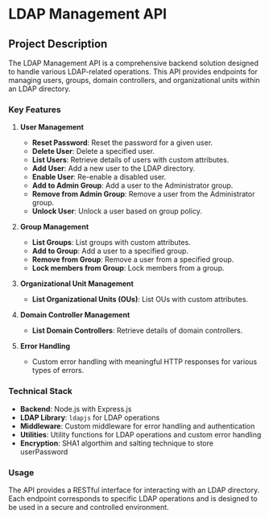 # LDAP Management API

## Project Description

The LDAP Management API is a comprehensive backend solution designed to handle various LDAP-related operations. This API provides endpoints for managing users, groups, domain controllers, and organizational units within an LDAP directory.

### Key Features

1. **User Management**
   - **Reset Password**: Reset the password for a given user.
   - **Delete User**: Delete a specified user.
   - **List Users**: Retrieve details of users with custom attributes.
   - **Add User**: Add a new user to the LDAP directory.
   - **Enable User**: Re-enable a disabled user.
   - **Add to Admin Group**: Add a user to the Administrator group.
   - **Remove from Admin Group**: Remove a user from the Administrator group.
   - **Unlock User**: Unlock a user based on group policy.

2. **Group Management**
   - **List Groups**: List groups with custom attributes.
   - **Add to Group**: Add a user to a specified group.
   - **Remove from Group**: Remove a user from a specified group.
   - **Lock members from Group**: Lock members from a group.

3. **Organizational Unit Management**
   - **List Organizational Units (OUs)**: List OUs with custom attributes.

4. **Domain Controller Management**
   - **List Domain Controllers**: Retrieve details of domain controllers.

5. **Error Handling**
   - Custom error handling with meaningful HTTP responses for various types of errors.

### Technical Stack

- **Backend**: Node.js with Express.js
- **LDAP Library**: `ldapjs` for LDAP operations
- **Middleware**: Custom middleware for error handling and authentication
- **Utilities**: Utility functions for LDAP operations and custom error handling
- **Encryption**: SHA1 algorthim and salting technique to store userPassword

### Usage

The API provides a RESTful interface for interacting with an LDAP directory. Each endpoint corresponds to specific LDAP operations and is designed to be used in a secure and controlled environment.
